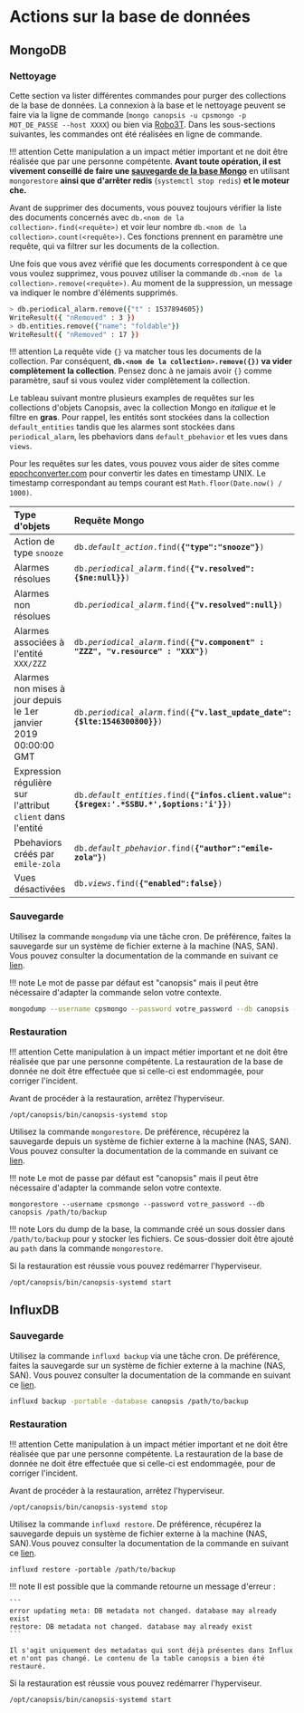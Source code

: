 # Actions sur la base de données

## MongoDB

### Nettoyage

Cette section va lister différentes commandes pour purger des collections de la base de données. La connexion à la base et le nettoyage peuvent se faire via la ligne de commande (`mongo canopsis -u cpsmongo -p MOT_DE_PASSE --host XXXX`) ou bien via [Robo3T](https://robomongo.org). Dans les sous-sections suivantes, les commandes ont été réalisées en ligne de commande.

!!! attention
    Cette manipulation a un impact métier important et ne doit être réalisée que par une personne compétente. **Avant toute opération, il est vivement conseillé de faire une [sauvegarde de la base Mongo](#Sauvegarde)** en utilisant `mongorestore` **ainsi que d'arrêter redis** (`systemctl stop redis`) **et le moteur che.**

Avant de supprimer des documents, vous pouvez toujours vérifier la liste des documents concernés avec `db.<nom de la collection>.find(<requête>)` et voir leur nombre `db.<nom de la collection>.count(<requête>)`. Ces fonctions prennent en paramètre une requête, qui va filtrer sur les documents de la collection.

Une fois que vous avez vérifié que les documents correspondent à ce que vous voulez supprimez, vous pouvez utiliser la commande `db.<nom de la collection>.remove(<requête>)`. Au moment de la suppression, un message va indiquer le nombre d'éléments supprimés.

```bash
> db.periodical_alarm.remove({"t" : 1537894605})
WriteResult({ "nRemoved" : 3 })
> db.entities.remove({"name": "foldable"})
WriteResult({ "nRemoved" : 17 })
```

!!! attention
    La requête vide `{}` va matcher tous les documents de la collection. Par conséquent, **`db.<nom de la collection>.remove({})` va vider complètement la collection**. Pensez donc à ne jamais avoir `{}` comme paramètre, sauf si vous voulez vider complètement la collection.

Le tableau suivant montre plusieurs examples de requêtes sur les collections d'objets Canopsis, avec la collection Mongo en _italique_ et le filtre en **gras**. Pour rappel, les entités sont stockées dans la collection `default_entities` tandis que les alarmes sont stockées dans `periodical_alarm`, les pbehaviors dans `default_pbehavior` et les vues dans `views`.

Pour les requêtes sur les dates, vous pouvez vous aider de sites comme [epochconverter.com](https://www.epochconverter.com/) pour convertir les dates en timestamp UNIX. Le timestamp correspondant au temps courant est `Math.floor(Date.now() / 1000)`.


| Type d'objets                                                             | Requête Mongo                                                                                 |
|:--------------------------------------------------------------------------|:----------------------------------------------------------------------------------------------|
| Action de type `snooze`                                                   | `db.`_`default_action`_`.find(`**`{"type":"snooze"}`**`)`                                     |
| Alarmes résolues                                                          | `db.`_`periodical_alarm`_`.find(`**`{"v.resolved":{$ne:null}}`**`)`                           |
| Alarmes non résolues                                                      | `db.`_`periodical_alarm`_`.find(`**`{"v.resolved":null}`**`)`                                 |
| Alarmes associées à l'entité `XXX/ZZZ`                                    | `db.`_`periodical_alarm`_`.find(`**`{"v.component" : "ZZZ", "v.resource" : "XXX"}`**`)`       |
| Alarmes non mises à jour depuis le 1er janvier 2019 00:00:00 GMT          | `db.`_`periodical_alarm`_`.find(`**`{"v.last_update_date":{$lte:1546300800}}`**`)`            |
| Expression régulière sur l'attribut `client` dans l'entité                | `db.`_`default_entities`_`.find(`**`{"infos.client.value":{$regex:'.*SSBU.*',$options:'i'}}`**`)`|
| Pbehaviors créés par `emile-zola`                                         | `db.`_`default_pbehavior`_`.find(`**`{"author":"emile-zola"}`**`)`                            |
| Vues désactivées                                                          | `db.`_`views`_`.find(`**`{"enabled":false}`**`)`                                              |

### Sauvegarde

Utilisez la commande `mongodump` via une tâche cron. De préférence, faites la sauvegarde sur un système de fichier externe à la machine (NAS, SAN). Vous pouvez consulter la documentation de la commande en suivant ce [lien](https://docs.mongodb.com/manual/tutorial/backup-and-restore-tools/#basic-mongodump-operation).

!!! note
    Le mot de passe par défaut est "canopsis" mais il peut être nécessaire d'adapter la commande selon votre contexte.

```bash
mongodump --username cpsmongo --password votre_password --db canopsis --out /path/to/backup
```

### Restauration

!!! attention
    Cette manipulation à un impact métier important et ne doit être réalisée que par une personne compétente. La restauration de la base de donnée ne doit être effectuée que si celle-ci est endommagée, pour corriger l'incident.

Avant de procéder à la restauration, arrêtez l'hyperviseur.
```shell
/opt/canopsis/bin/canopsis-systemd stop
```

Utilisez la commande `mongorestore`. De préférence, récupérez la sauvegarde depuis un système de fichier externe à la machine (NAS, SAN). Vous pouvez consulter la documentation de la commande en suivant ce [lien](https://docs.mongodb.com/manual/tutorial/backup-and-restore-tools/#basic-mongorestore-operations).

!!! note
    Le mot de passe par défaut est "canopsis" mais il peut être nécessaire d'adapter la commande selon votre contexte.

```shell
mongorestore --username cpsmongo --password votre_password --db canopsis /path/to/backup
```

!!! note
    Lors du dump de la base, la commande créé un sous dossier dans `/path/to/backup` pour y stocker les fichiers. Ce sous-dossier doit être ajouté au `path` dans la commande `mongorestore`.

Si la restauration est réussie vous pouvez redémarrer l'hyperviseur.
```shell
/opt/canopsis/bin/canopsis-systemd start
```

## InfluxDB

### Sauvegarde

Utilisez la commande `influxd backup` via une tâche cron. De préférence, faites la sauvegarde sur un système de fichier externe à la machine (NAS, SAN). Vous pouvez consulter la documentation de la commande en suivant ce [lien](https://docs.influxdata.com/influxdb/v1.7/administration/backup_and_restore/#backup).

```bash
influxd backup -portable -database canopsis /path/to/backup
```

### Restauration

!!! attention
    Cette manipulation à un impact métier important et ne doit être réalisée que par une personne compétente. La restauration de la base de donnée ne doit être effectuée que si celle-ci est endommagée, pour de corriger l'incident.

Avant de procéder à la restauration, arrêtez l'hyperviseur.
```shell
/opt/canopsis/bin/canopsis-systemd stop
```

Utilisez la commande `influxd restore`. De préférence, récupérez la sauvegarde depuis un système de fichier externe à la machine (NAS, SAN).Vous pouvez consulter la documentation de la commande en suivant ce [lien](https://docs.influxdata.com/influxdb/v1.7/administration/backup_and_restore/#restore).

```shell
influxd restore -portable /path/to/backup
```

!!! note
    Il est possible que la commande retourne un message d'erreur :

    ```
    error updating meta: DB metadata not changed. database may already exist
    restore: DB metadata not changed. database may already exist
    ```

    Il s'agit uniquement des metadatas qui sont déjà présentes dans Influx et n'ont pas changé. Le contenu de la table canopsis a bien été restauré.

Si la restauration est réussie vous pouvez redémarrer l'hyperviseur.

```shell
/opt/canopsis/bin/canopsis-systemd start
```

